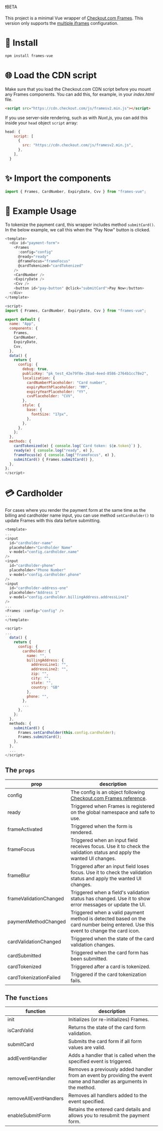 ❗️BETA

This project is a minimal Vue wrapper of [Checkout.com Frames](https://docs.checkout.com/integrate/frames). This version only supports the [multiple iframes](https://docs.checkout.com/integrate/frames/frames-customization-guide#Framescustomizationguide-Multipleiframes) configuration.

# :rocket: Install

```bash
npm install frames-vue
```

# :globe_with_meridians: Load the CDN script

Make sure that you load the Checkout&#46;com CDN script before you mount any Frames components. You can add this, for example, in your _index.html_ file.

```html
<script src="https://cdn.checkout.com/js/framesv2.min.js"></script>
```

If you use server-side rendering, such as with _Nuxt.js_, you can add this inside your `head` object `script` array:

```js
head: {
    script: [
      {
        src: "https://cdn.checkout.com/js/framesv2.min.js",
      },
    ],
  }
```

# :sparkles: Import the components

```js
import { Frames, CardNumber, ExpiryDate, Cvv } from "frames-vue";
```

# :book: Example Usage

To tokenize the payment card, this wrapper includes method `submitCard()`. In the below example, we call this when the "Pay Now" button is clicked.

```js
<template>
  <div id="payment-form">
    <Frames
      :config="config"
      @ready="ready"
      @frameFocus="frameFocus"
      @cardTokenized="cardTokenized"
    />
    <CardNumber />
    <ExpiryDate />
    <Cvv />
    <button id="pay-button" @click="submitCard">Pay Now</button>
  </div>
</template>

<script>
import { Frames, CardNumber, ExpiryDate, Cvv } from "frames-vue";

export default {
  name: "App",
  components: {
    Frames,
    CardNumber,
    ExpiryDate,
    Cvv,
  },
  data() {
    return {
      config: {
        debug: true,
        publicKey: "pk_test_42e79f8e-28ad-4eed-8586-2764b1cc78e2",
        localization: {
          cardNumberPlaceholder: "Card number",
          expiryMonthPlaceholder: "MM",
          expiryYearPlaceholder: "YY",
          cvvPlaceholder: "CVV",
        },
        style: {
          base: {
            fontSize: "17px",
          },
        },
      },
    };
  },
  methods: {
    cardTokenized(e) { console.log(`Card token: ${e.token}`) },
    ready(e) { console.log("ready", e) },
    frameFocus(e) { console.log("frameFocus", e) },
    submitCard() { Frames.submitCard() },
  },
};
</script>
```

# :credit_card: Cardholder

For cases where you render the payment form at the same time as the billing and cardholder name input, you can use method `setCardholder()` to update Frames with this data before submitting.

```js
<template>
...
<input
  id="cardholder-name"
  placeholder="Cardholder Name"
  v-model="config.cardholder.name"
/>
<input
  id="cardholder-phone"
  placeholder="Phone Number"
  v-model="config.cardholder.phone"
/>
<input
  id="cardholder-address-one"
  placeholder="Address 1"
  v-model="config.cardholder.billingAddress.addressLine1"
/>
...
<Frames :config="config" />
...
</template>

<script>
...
  data() {
    return {
      config: {
        cardholder: {
          name: "",
          billingAddress: {
            addressLine1: "",
            addressLine2: "",
            zip: "",
            city: "",
            state: "",
            country: "GB"
          },
          phone: "",
        },
        ...
      },
    };
  },
  methods: {
    submitCard() {
      Frames.setCardholder(this.config.cardholder);
      Frames.submitCard();
    },
  },
  ...
</script>
```

## The `props`

| prop                   | description                                                                                                                                              |
| ---------------------- | -------------------------------------------------------------------------------------------------------------------------------------------------------- |
| config                 | The config is an object following [Checkout.com Frames reference](https://docs.checkout.com/integrate/frames/frames-reference#Framesreference-Configurationoptions). |
| ready                  | Triggered when Frames is registered on the global namespace and safe to use.                                                                             |
| frameActivated         | Triggered when the form is rendered.                                                                                                                     |
| frameFocus             | Triggered when an input field receives focus. Use it to check the validation status and apply the wanted UI changes.                                     |
| frameBlur              | Triggered after an input field loses focus. Use it to check the validation status and apply the wanted UI changes.                                       |
| frameValidationChanged | Triggered when a field's validation status has changed. Use it to show error messages or update the UI.                                                  |
| paymentMethodChanged   | Triggered when a valid payment method is detected based on the card number being entered. Use this event to change the card icon.                        |
| cardValidationChanged  | Triggered when the state of the card validation changes.                                                                                                 |
| cardSubmitted          | Triggered when the card form has been submitted.                                                                                                         |
| cardTokenized          | Triggered after a card is tokenized.                                                                                                                     |
| cardTokenizationFailed | Triggered if the card tokenization fails.                                                                                                                |

## The `functions`

| function               | description                                                                                                          |
| ---------------------- | -------------------------------------------------------------------------------------------------------------------- |
| init                   | Initializes (or re-initializes) Frames.                                                                              |
| isCardValid            | Returns the state of the card form validation.                                                                       |
| submitCard             | Submits the card form if all form values are valid.                                                                  |
| addEventHandler        | Adds a handler that is called when the specified event is triggered.                                                 |
| removeEventHandler     | Removes a previously added handler from an event by providing the event name and handler as arguments in the method. |
| removeAllEventHandlers | Removes all handlers added to the event specified.                                                                   |
| enableSubmitForm       | Retains the entered card details and allows you to resubmit the payment form.                                        |